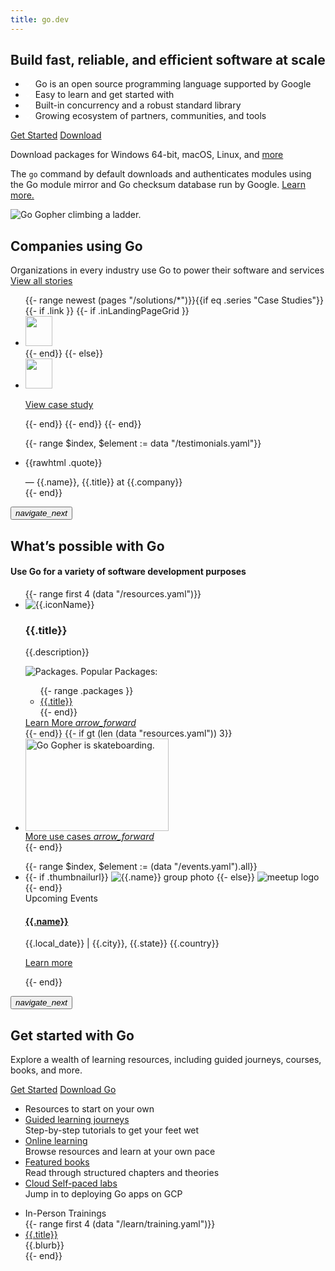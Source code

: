 ```yaml
---
title: go.dev
---
```


<section class="Hero bluebg">
  <div class="Hero-gridContainer">
    <div class="Hero-blurb">
      <h1>Build fast, reliable, and efficient software at scale</h1>
      <ul class="Hero-blurbList">
        <li>
          <svg width="12" height="10" viewBox="0 0 12 10" fill="none" xmlns="http://www.w3.org/2000/svg">
            <path d="M10.8519 0.52594L3.89189 7.10404L1.14811 4.51081L0 5.59592L3.89189 9.27426L12 1.61105L10.8519 0.52594Z" fill="white" fill-opacity="0.87">
          </svg>
          Go is an open source programming language supported by Google
        </li>
        <li>
          <svg width="12" height="10" viewBox="0 0 12 10" fill="none" xmlns="http://www.w3.org/2000/svg">
            <path d="M10.8519 0.52594L3.89189 7.10404L1.14811 4.51081L0 5.59592L3.89189 9.27426L12 1.61105L10.8519 0.52594Z" fill="white" fill-opacity="0.87">
          </svg>
          Easy to learn and get started with
        </li>
        <li>
          <svg width="12" height="10" viewBox="0 0 12 10" fill="none" xmlns="http://www.w3.org/2000/svg">
            <path d="M10.8519 0.52594L3.89189 7.10404L1.14811 4.51081L0 5.59592L3.89189 9.27426L12 1.61105L10.8519 0.52594Z" fill="white" fill-opacity="0.87">
          </svg>
          Built-in concurrency and a robust standard library
        </li>
        <li>
          <svg width="12" height="10" viewBox="0 0 12 10" fill="none" xmlns="http://www.w3.org/2000/svg">
            <path d="M10.8519 0.52594L3.89189 7.10404L1.14811 4.51081L0 5.59592L3.89189 9.27426L12 1.61105L10.8519 0.52594Z" fill="white" fill-opacity="0.87">
          </svg>
          Growing ecosystem of partners, communities, and tools
        </li>
      </ul>
    </div>
    <div class="Hero-actions">
      <div
        data-version=""
        class="js-latestGoVersion">
        <a class="Primary" href="/learn/">Get Started</a>
        <a class="Secondary js-downloadBtn"
          href="https://golang.org/dl"
          target="_blank" rel="noopener"
          >Download
          <span
            class="js-goVersion DownloadBtn-versionNum">
          </span>
        </a>
      </div>
      <div class="Hero-footnote">
        <p>
          Download packages for
          <a class="js-downloadWin">Windows 64-bit</a>,
          <a class="js-downloadMac">macOS</a>,
          <a class="js-downloadLinux">Linux</a>, and
          <a href="https://golang.org/dl/">more</a>
        </p>
        <p>
          The <code>go</code> command by default downloads and authenticates
          modules using the Go module mirror and Go checksum database run by
          Google. <a href="https://golang.org/dl">Learn more.</a>
        </p>
      </div>
    </div>
    <div class="Hero-gopher">
      <img class="Hero-gopherLadder" src="/images/gophers/ladder.svg" alt="Go Gopher climbing a ladder.">
    </div>
  </div>
</section>
<section class="WhoUses">
  <div class="WhoUses-gridContainer">
    <div class="WhoUses-header">
      <h2 class="WhoUses-headerH2">Companies using Go</h2>
      <p class="WhoUses-subheader">Organizations in every industry use Go to power their software and services
        <a href="/solutions/" class="WhoUsesCaseStudyList-seeAll">
        View all stories
       </a>
     </p>
    </div>
  <div class="WhoUsesCaseStudyList">
    <ul class="WhoUsesCaseStudyList-gridContainer">
    {{- range newest (pages "/solutions/*")}}{{if eq .series "Case Studies"}}
      {{- if .link }}
        {{- if .inLandingPageGrid }}
          <li class="WhoUsesCaseStudyList-caseStudy">
            <a href="{{.link}}" target="_blank" rel="noopener"
              class="WhoUsesCaseStudyList-caseStudyLink">
              <img
                loading="lazy"
                height="48"
                width="30%"
                src="/images/logos/{{.logoSrc}}"
                class="WhoUsesCaseStudyList-logo"
                alt="">
            </a>
          </li>
        {{- end}}
      {{- else}}
        <li class="WhoUsesCaseStudyList-caseStudy">
          <a href="{{.URL}}" class="WhoUsesCaseStudyList-caseStudyLink">
            <img
              loading="lazy"
              height="48"
              width="30%"
              src="/images/logos/{{.logoSrc}}"
              class="WhoUsesCaseStudyList-logo"
              alt="">
            <p>View case study</p>
          </a>
        </li>
      {{- end}}
    {{- end}}
    {{- end}}
    </ul>
  </div>
</section>
<section class="TestimonialsGo">
  <div class="GoCarousel">
    <div class="GoCarousel-controlsContainer">
      <div class="GoCarousel-wrapper">
        <ul class="js-testimonialsGoQuotes TestimonialsGo-quotes">
          {{- range $index, $element := data "/testimonials.yaml"}}
            <li class="TestimonialsGo-quoteGroup GoCarousel-slide" id="quote_slide{{$index}}">
              <div class="TestimonialsGo-quoteSingleItem">
                <div class="TestimonialsGo-quoteSection">
                  <p class="TestimonialsGo-quote">{{rawhtml .quote}}</p>
                  <div class="TestimonialsGo-author">— {{.name}},
                    <span class="NoWrapSpan">{{.title}}</span>
                    <span class="NoWrapSpan"> at {{.company}}</span>
                  </div>
                </div>
              </div>
            </li>
          {{- end}}
        </ul>
      </div>
    <button class="js-testimonialsPrev GoCarousel-controlPrev" hidden>
      <i class="GoCarousel-icon material-icons">navigate_before</i>
    </button>
    <button class="js-testimonialsNext GoCarousel-controlNext">
      <i class="GoCarousel-icon material-icons">navigate_next</i>
    </button>
  </div>
  </div>
</section>

<section class="WhyGo">
  <div class="WhyGo-gridContainer">
    <div class="WhyGo-header">
      <h2 class="WhyGo-headerH2">What’s possible with Go</h2>
      <h4 class="WhyGo-headerH4">
        Use Go for a variety of software development purposes
      </h4>
    </div>
    <ul class="WhyGo-reasons">
      {{- range first 4 (data "/resources.yaml")}}
        <li class="WhyGo-reason">
          <div class="WhyGo-reasonDetails">
            <div class="WhyGo-reasonIcon" role="presentation">
              <img src="{{.icon}}" alt="{{.iconName}}">
            </div>
            <div class="WhyGo-reasonText">
              <h3 class="WhyGo-reasonTitle">{{.title}}</h3>
              <p>
                {{.description}}
              </p>
            </div>
          </div>
          <div class="WhyGo-reasonFooter">
            <div class="WhyGo-reasonPackages">
              <div class="WhyGo-reasonPackagesHeader">
                <img src="/images/icons/package.svg" alt="Packages.">
                Popular Packages:
              </div>
              <ul class="WhyGo-reasonPackagesList">
                {{- range .packages }}
                  <li class="WhyGo-reasonPackage">
                    <a href="{{.url}}" target="_blank" rel="noopener">
                      {{.title}}
                    </a>
                  </li>
                  {{- end}}
              </ul>
            </div>
            <div class="WhyGo-reasonLearnMoreLink">
              <a href="{{.link}}">Learn More <i class="material-icons WhyGo-forwardArrowIcon">arrow_forward</i></a>
            </div>
          </div>
        </li>
      {{- end}}
      {{- if gt (len (data "resources.yaml")) 3}}
        <li class="WhyGo-reason">
          <div class="WhyGo-reasonShowMore">
            <div class="WhyGo-reasonShowMoreImgWrapper">
              <img
                class="WhyGo-reasonShowMoreImg"
                loading="lazy"
                height="148"
                width="229"
                src="/images/gophers/biplane.svg"
                alt="Go Gopher is skateboarding.">
            </div>
            <div class="WhyGo-reasonShowMoreLink">
              <a href="/solutions/#use-cases">More use cases <i
              class="material-icons
              WhyGo-forwardArrowIcon">arrow_forward</i></a>
            </div>
          </div>
        </li>
      {{- end}}
    </ul>
  </div>
</section>
<section class="LearnGo">
  <div class="GoCarousel" id="LearnGo-carousel">
    <div class="GoCarousel-controlsContainer">
      <div class="GoCarousel-eventsWrapper">
        <ul class="js-goCarouselEventsSlides GoCarousel-eventsSlides">
          {{- range $index, $element := (data "/events.yaml").all}}
            <li
            class="GoCarousel-eventGroup"
            id="event_slide{{$index}}">
              <div class="GoCarousel-eventThumbnail">
                {{- if .thumbnailurl}}
                  <img
                    loading="lazy"
                    src="{{.thumbnailurl}}"
                    alt="{{.name}} group photo">
                {{- else}}
                  <img
                    loading="lazy"
                    src="/images/meetup.svg"
                    alt="meetup logo">
                {{- end}}
              </div>
              <div class="GoCarousel-eventBody">
                <div class="GoCarousel-eventText">
                  <div class="GoCarousel-eventHeader">Upcoming Events</div>
                  <h4 class="GoCarousel-eventName">
                    <a href="{{.url}}">{{.name}}</a>
                  </h4>
                  <div class="GoCarousel-eventDate">
                    <p>{{.local_date}} | {{.city}}, {{.state}} {{.country}}</p>
                  </div>
                  <p class="GoCarousel-viewMore"><a href="{{.url}}">Learn more</a></p>
                </div>
              </div>
            </li>
          {{- end}}
        </ul>
      </div>
      <button class="js-eventsCarouselPrev GoCarousel-controlPrev" hidden>
        <i class="GoCarousel-icon material-icons">navigate_before</i>
      </button>
      <button class="js-eventsCarouselNext GoCarousel-controlNext">
        <i class="GoCarousel-icon material-icons">navigate_next</i>
      </button>
    </div>
  </div>
</section>
<section class="GettingStartedGo">
  <div class="GettingStartedGo-gridContainer">
    <div class="GettingStartedGo-header">
      <h2 class="GettingStartedGo-headerH2">Get started with Go</h2>
      <p class="GettingStartedGo-headerDesc">
        Explore a wealth of learning resources, including guided journeys, courses, books, and more.
      </p>
      <div class="GettingStartedGo-ctas">
        <a class="GettingStartedGo-primaryCta" href="/learn/">Get Started</a>
        <a href="https://golang.org/dl" target="_blank" rel="noopener">Download Go</a>
      </div>
    </div>
    <div class="GettingStartedGo-resourcesSection">
      <ul class="GettingStartedGo-resourcesList">
        <li class="GettingStartedGo-resourcesHeader">
          Resources to start on your own
        </li>
        <li class="GettingStartedGo-resourceItem">
          <a href="/learn#guided-learning-journeys" class="GettingStartedGo-resourceItemTitle">
            Guided learning journeys
          </a>
          <div class="GettingStartedGo-resourceItemDescription">
            Step-by-step tutorials to get your feet wet
          </div>
        </li>
        <li class="GettingStartedGo-resourceItem">
          <a href="/learn#online-learning" class="GettingStartedGo-resourceItemTitle">
            Online learning
          </a>
          <div class="GettingStartedGo-resourceItemDescription">
            Browse resources and learn at your own pace
          </div>
        </li>
        <li class="GettingStartedGo-resourceItem">
          <a href="/learn#featured-books" class="GettingStartedGo-resourceItemTitle">
            Featured books
          </a>
          <div class="GettingStartedGo-resourceItemDescription">
            Read through structured chapters and theories
          </div>
        </li>
        <li class="GettingStartedGo-resourceItem">
          <a href="/learn#self-paced-labs" class="GettingStartedGo-resourceItemTitle">
            Cloud Self-paced labs
          </a>
          <div class="GettingStartedGo-resourceItemDescription">
            Jump in to deploying Go apps on GCP
          </div>
        </li>
      </ul>
      <ul class="GettingStartedGo-resourcesList">
        <li class="GettingStartedGo-resourcesHeader">
          In-Person Trainings
        </li>
        {{- range first 4 (data "/learn/training.yaml")}}
          <li class="GettingStartedGo-resourceItem">
            <a href="{{.url}}" class="GettingStartedGo-resourceItemTitle">
              {{.title}}
            </a>
            <div class="GettingStartedGo-resourceItemDescription">
              {{.blurb}}
            </div>
          </li>
        {{- end}}
      </ul>
    </div>
  </div>
</section>
